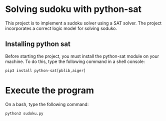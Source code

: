 # Solving sudoku with python-sat

This project is to implement a sudoku solver using a SAT solver. The project incorporates a correct logic model for solving soduko.

## Installing python sat

Before starting the project, you must install the python-sat module on your machine. To do this, type the following command in a shell console:

```
pip3 install python-sat[pblib,aiger]
```

# Execute the program
On a bash, type the following command:

```
python3 sudoku.py
```